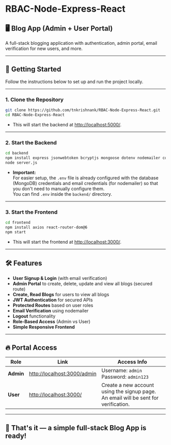 # RBAC-Node-Express-React

## 🖥️ Blog App (Admin + User Portal)

A full-stack blogging application with authentication, admin portal, email verification for new users, and more.

---

## 🚀 Getting Started

Follow the instructions below to set up and run the project locally.

---

### 1. Clone the Repository

```bash
git clone https://github.com/tnkrishnank/RBAC-Node-Express-React.git
cd RBAC-Node-Express-React
```

- This will start the backend at [http://localhost:5000/](http://localhost:5000/).

---

### 2. Start the Backend

```bash
cd backend
npm install express jsonwebtoken bcryptjs mongoose dotenv nodemailer cors
node server.js
```

- **Important:**  
  For easier setup, the `.env` file is already configured with the database (MongoDB) credentials and email credentials (for nodemailer) so that you don't need to manually configure them.  
  You can find `.env` inside the `backend/` directory.

---

### 3. Start the Frontend

```bash
cd frontend
npm install axios react-router-dom@6
npm start
```

- This will start the frontend at [http://localhost:3000/](http://localhost:3000/).

---

## 🛠️ Features

- **User Signup & Login** (with email verification)
- **Admin Portal** to create, delete, update and view all blogs (secured route)
- **Create, Read Blogs** for users to view all blogs
- **JWT Authentication** for secured APIs
- **Protected Routes** based on user roles
- **Email Verification** using nodemailer
- **Logout** functionality
- **Role-Based Access** (Admin vs User)
- **Simple Responsive Frontend**

---

## 🔥 Portal Access

| Role         | Link                                         | Access Info                                          |
| ------------ | -------------------------------------------- | --------------------------------------------------- |
| **Admin**    | [http://localhost:3000/admin](http://localhost:3000/admin) | Username: `admin`<br>Password: `admin123` |
| **User**     | [http://localhost:3000/](http://localhost:3000/)           | Create a new account using the signup page.<br>An email will be sent for verification.|

---

## 🎯 That's it — a simple full-stack Blog App is ready!
